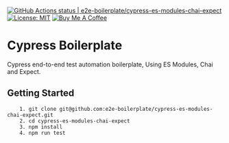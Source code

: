 [![GitHub Actions status | e2e-boilerplate/cypress-es-modules-chai-expect](https://github.com/e2e-boilerplate/cypress-es-modules-chai-expect/workflows/cypress-es-modules-chai-expect/badge.svg)](https://github.com/e2e-boilerplate/cypress-es-modules-chai-expect/actions?workflow=cypress-es-modules-chai-expect) [![License: MIT](https://img.shields.io/badge/License-MIT-yellow.svg)](https://opensource.org/licenses/MIT) [![Buy Me A Coffee](https://img.shields.io/badge/buy-me%20coffee-orange)](https://www.buymeacoffee.com/xgirma)
    
# Cypress Boilerplate
    
Cypress end-to-end test automation boilerplate, Using ES Modules, Chai and Expect.
    
## Getting Started
    	1. git clone git@github.com:e2e-boilerplate/cypress-es-modules-chai-expect.git
    	2. cd cypress-es-modules-chai-expect
    	3. npm install
    	4. npm run test